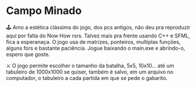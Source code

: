 # Campo Minado
🕹️ Amo a estética clássima do jogo, dos pcs antigos, não deu pra reproduzir aqui por falta do Now How rsrs. Talvez mais pra frente usando C++ e SFML, fica a esperanaça. O jogo usa de matrizes, ponteiros, multiplas funções, alguns fors e bastante paciência.
Jogue baixando o main.exe e abrindo-o, espero que goste.

⚔️ O jogo permite escolher o tamanho da batalha, 5x5, 10x10... até um tabuleiro de 1000x1000 se quiser, também é salvo, em um arquivo no computador, o tabuleiro a cada partida em que se pede o gabarito.
